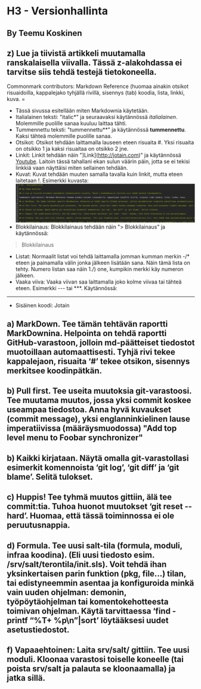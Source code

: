 # H3 - Versionhallinta

## By Teemu Koskinen

## z) Lue ja tiivistä artikkeli muutamalla ranskalaisella viivalla. Tässä z-alakohdassa ei tarvitse siis tehdä testejä tietokoneella.

Commonmark contributors: Markdown Reference (huomaa ainakin otsikot risuaidoilla, kappalejako tyhjällä rivillä, sisennys (tab) koodia, lista, linkki, kuva. =

- Tässä sivussa esitellään miten Markdownia käytetään.
- Italialainen teksti: "italic*" ja seuraavaksi käytännössä *italialainen*. Molemmille puolille sanaa kuuluu laittaa tähti.
- Tummennettu teksti: "tummennettu**" ja käytännössä **tummennettu**. Kaksi tähteä molemmille puolille sanaa.
- Otsikot: Otsikot tehdään laittamalla lauseen eteen risuaita #. Yksi risuaita on otsikko 1 ja kaksi risuaitaa on otsikko 2 jne.
- Linkit: Linkit tehdään näin "]Link](http://jotain.com)" ja käytännössä [Youtube](https://www.youtube.com/watch?v=nivpOO5YXcA&list=PLJYWo2Sc5pH1XaZAA13VxIaC2i4JVRfXv&index=2). Laitoin tässä tahallani ekan sulun väärin päin, jotta se ei tekisi linkkiä vaan näyttäisi miten sellainen tehdään.
- Kuvat: Kuvat tehdään muuten samalla tavalla kuin linkit, mutta eteen laitetaan !. Esimerkki kuvasta:![Markdown](md.png)
- Blokkilainaus: Blokkilainaus tehdään näin "> Blokkilainaus" ja käytännössä:
> Blokkilainaus
- Listat: Normaalit listat voi tehdä laittamalla jomman kumman merkin -/* eteen ja painamalla välin jonka jälkeen lisätään sana. Näin tämä lista on tehty. Numero listan saa näin 1./) one, kumpikin merkki käy numeron jälkeen.
- Vaaka viiva: Vaaka viivan saa laittamalla joko kolme viivaa tai tähteä eteen. Esimerkki --- tai ***. Käytännössä:
---
- Sisäinen koodi: Jotain    

## a) MarkDown. Tee tämän tehtävän raportti MarkDownina. Helpointa on tehdä raportti GitHub-varastoon, jolloin md-päätteiset tiedostot muotoillaan automaattisesti. Tyhjä rivi tekee kappalejaon, risuaita ‘#’ tekee otsikon, sisennys merkitsee koodinpätkän.

## b) Pull first. Tee useita muutoksia git-varastoosi. Tee muutama muutos, jossa yksi commit koskee useampaa tiedostoa. Anna hyvä kuvaukset (commit message), yksi englanninkielinen lause imperatiivissa (määräysmuodossa) "Add top level menu to Foobar synchronizer"

## b) Kaikki kirjataan. Näytä omalla git-varastollasi esimerkit komennoista ‘git log’, ‘git diff’ ja ‘git blame’. Selitä tulokset.

## c) Huppis! Tee tyhmä muutos gittiin, älä tee commit:tia. Tuhoa huonot muutokset ‘git reset --hard’. Huomaa, että tässä toiminnossa ei ole peruutusnappia.

## d) Formula. Tee uusi salt-tila (formula, moduli, infraa koodina). (Eli uusi tiedosto esim. /srv/salt/terontila/init.sls). Voit tehdä ihan yksinkertaisen parin funktion (pkg, file...) tilan, tai edistyneemmin asentaa ja konfiguroida minkä vain uuden ohjelman: demonin, työpöytäohjelman tai komentokehotteesta toimivan ohjelman. Käytä tarvittaessa ‘find -printf “%T+ %p\n”|sort’ löytääksesi uudet asetustiedostot.

## f) Vapaaehtoinen: Laita srv/salt/ gittiin. Tee uusi moduli. Kloonaa varastosi toiselle koneelle (tai poista srv/salt ja palauta se kloonaamalla) ja jatka sillä.
